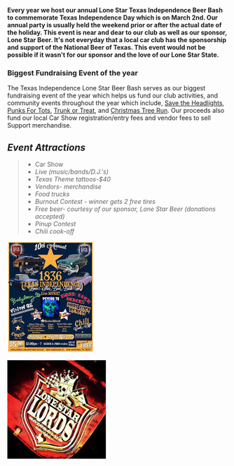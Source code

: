 **Every year we host our annual Lone Star Texas Independence Beer Bash to commemorate Texas Independence Day which is on March 2nd. Our annual party is usually held the weekend prior or after the actual date of the holiday. This event is near and dear to our club as well as our sponsor, Lone Star Beer. It's not everyday that a local car club has the sponsorship and support of the National Beer of Texas. This event would not be possible if it wasn't for our sponsor and the love of our Lone Star State.** 

### Biggest Fundraising Event of the year
The Texas Independence Lone Star Beer Bash serves as our biggest fundraising event of the year which helps us fund our club activities, and community events throughout the year which include, [Save the Headlights](Save%20the%20Headlights.md), [Punks For Tots](Punks%20For%20Tots.md), [Trunk or Treat](Trunk%20or%20Treat.md), and [Christmas Tree Run](Christmas%20Tree%20Run.md).  Our proceeds also fund our local Car Show registration/entry fees and vendor fees to sell Support merchandise. 


## **_Event Attractions_**
>- Car Show
>- *Live (music/bands/D.J.'s)*
>- *Texas Theme tattoos-$40*
>- *Vendors- merchandise*
>- *Food trucks*
>- *Burnout Contest - winner gets 2 free tires*
>- *Free beer- courtesy of our sponsor, Lone Star Beer (donations accepted)*
>- *Pinup Contest*
>- *Chili cook-off*

![Texas Indep](../Texas%20Indep.jpeg)

![Lords](../Lords.jpeg) 
















